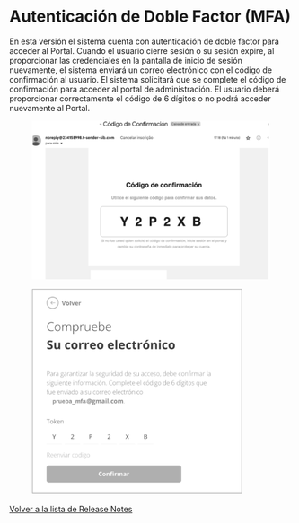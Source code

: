 # Autenticación de Doble Factor (MFA)

En esta versión el sistema cuenta con autenticación de doble factor para acceder al Portal. Cuando el usuario cierre sesión o su sesión expire, al proporcionar las credenciales en la pantalla de inicio de sesión nuevamente, el sistema enviará un correo electrónico con el código de confirmación al usuario. El sistema solicitará que se complete el código de confirmación para acceder al portal de administración. El usuario deberá proporcionar correctamente el código de 6 dígitos o no podrá acceder nuevamente al Portal.

<figure><img src="../../../.gitbook/assets/image (89).png" alt=""><figcaption></figcaption></figure>

<figure><img src="../../../.gitbook/assets/image (2).png" alt="" width="375"><figcaption></figcaption></figure>

[Volver a la lista de Release Notes](./)&#x20;
